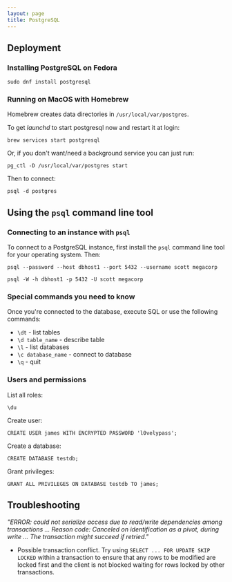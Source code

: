 ```yaml
---
layout: page
title: PostgreSQL
---
```


## Deployment

### Installing PostgreSQL on Fedora

    sudo dnf install postgresql

### Running on MacOS with Homebrew

Homebrew creates data directories in `/usr/local/var/postgres`.

To get _launchd_ to start postgresql now and restart it at login:

    brew services start postgresql

Or, if you don't want/need a background service you can just run:

    pg_ctl -D /usr/local/var/postgres start

Then to connect:

    psql -d postgres

## Using the `psql` command line tool

### Connecting to an instance with `psql`

To connect to a PostgreSQL instance, first install the `psql` command line tool for your operating system. Then:

    psql --password --host dbhost1 --port 5432 --username scott megacorp

    psql -W -h dbhost1 -p 5432 -U scott megacorp

### Special commands you need to know

Once you're connected to the database, execute SQL or use the following commands:

- `\dt` - list tables
- `\d table_name` - describe table
- `\l` - list databases
- `\c database_name` - connect to database
- `\q` - quit

### Users and permissions

List all roles:

    \du

Create user:

    CREATE USER james WITH ENCRYPTED PASSWORD 'l0velypass';

Create a database:

    CREATE DATABASE testdb;

Grant privileges:

    GRANT ALL PRIVILEGES ON DATABASE testdb TO james;

## Troubleshooting

_"ERROR: could not serialize access due to read/write dependencies among transactions ... Reason code: Canceled on identification as a pivot, during write ... The transaction might succeed if retried."_

- Possible transaction conflict. Try using `SELECT ... FOR UPDATE SKIP LOCKED` within a transaction to ensure that any rows to be modified are locked first and the client is not blocked waiting for rows locked by other transactions.

